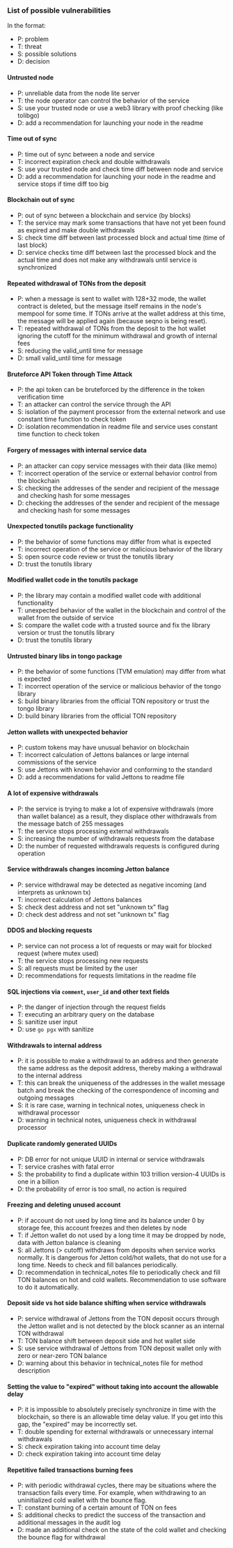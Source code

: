 ### List of possible vulnerabilities
In the format:
- P: problem
- T: threat
- S: possible solutions
- D: decision

#### Untrusted node
- P: unreliable data from the node lite server
- T: the node operator can control the behavior of the service
- S: use your trusted node or use a web3 library with proof checking (like tolibgo)
- D: add a recommendation for launching your node in the readme

#### Time out of sync
- P: time out of sync between a node and service
- T: incorrect expiration check and double withdrawals
- S: use your trusted node and check time diff between node and service
- D: add a recommendation for launching your node in the readme and service stops if time diff too big

#### Blockchain out of sync
- P: out of sync between a blockchain and service (by blocks)
- T: the service may mark some transactions that have not yet been found as expired and make double withdrawals
- S: check time diff between last processed block and actual time (time of last block)
- D: service checks time diff between last the processed block and the actual time and does not make any withdrawals until service is synchronized

#### Repeated withdrawal of TONs from the deposit
- P: when a message is sent to wallet with 128+32 mode, the wallet contract is deleted, but the message itself remains in the node's mempool for some time. 
If TONs arrive at the wallet address at this time, the message will be applied again (because seqno is being reset).
- T: repeated withdrawal of TONs from the deposit to the hot wallet ignoring the cutoff for the minimum withdrawal and growth of internal fees
- S: reducing the valid_until time for message
- D: small valid_until time for message

#### Bruteforce API Token through Time Attack
- P: the api token can be bruteforced by the difference in the token verification time
- T: an attacker can control the service through the API
- S: isolation of the payment processor from the external network and use constant time function to check token 
- D: isolation recommendation in readme file and service uses constant time function to check token

#### Forgery of messages with internal service data
- P: an attacker can copy service messages with their data (like memo)
- T: incorrect operation of the service or external behavior control from the blockchain
- S: checking the addresses of the sender and recipient of the message and checking hash for some messages
- D: checking the addresses of the sender and recipient of the message and checking hash for some messages

#### Unexpected tonutils package functionality
- P: the behavior of some functions may differ from what is expected
- T: incorrect operation of the service or malicious behavior of the library
- S: open source code review or trust the tonutils library
- D: trust the tonutils library

#### Modified wallet code in the tonutils package
- P: the library may contain a modified wallet code with additional functionality
- T: unexpected behavior of the wallet in the blockchain and control of the wallet from the outside of service
- S: compare the wallet code with a trusted source and fix the library version or trust the tonutils library
- D: trust the tonutils library

#### Untrusted binary libs in tongo package
- P: the behavior of some functions (TVM emulation) may differ from what is expected
- T: incorrect operation of the service or malicious behavior of the tongo library
- S: build binary libraries from the official TON repository or trust the tongo library
- D: build binary libraries from the official TON repository

#### Jetton wallets with unexpected behavior
- P: custom tokens may have unusual behavior on blockchain
- T: incorrect calculation of Jettons balances or large internal commissions of the service
- S: use Jettons with known behavior and conforming to the standard
- D: add a recommendations for valid Jettons to readme file

#### A lot of expensive withdrawals
- P: the service is trying to make a lot of expensive withdrawals (more than wallet balance) as a result, they displace other withdrawals from the message batch of 255 messages
- T: the service stops processing external withdrawals
- S: increasing the number of withdrawals requests from the database
- D: the number of requested withdrawals requests is configured during operation

#### Service withdrawals changes incoming Jetton balance
- P: service withdrawal may be detected as negative incoming (and interprets as unknown tx)
- T: incorrect calculation of Jettons balances
- S: check dest address and not set "unknown tx" flag 
- D: check dest address and not set "unknown tx" flag 

#### DDOS and blocking requests
- P: service can not process a lot of requests or may wait for blocked request (where mutex used)
- T: the service stops processing new requests
- S: all requests must be limited by the user
- D: recommendations for requests limitations in the readme file

#### SQL injections via `comment`, `user_id` and other text fields
- P: the danger of injection through the request fields
- T: executing an arbitrary query on the database
- S: sanitize user input
- D: use `go pgx` with sanitize

#### Withdrawals to internal address
- P: it is possible to make a withdrawal to an address and then generate the same address as the deposit address, 
     thereby making a withdrawal to the internal address
- T: this can break the uniqueness of the addresses in the wallet message batch and break the checking 
     of the correspondence of incoming and outgoing messages
- S: it is rare case, warning in technical notes, uniqueness check in withdrawal processor
- D: warning in technical notes, uniqueness check in withdrawal processor

#### Duplicate randomly generated UUIDs
- P: DB error for not unique UUID in internal or service withdrawals
- T: service crashes with fatal error
- S: the probability to find a duplicate within 103 trillion version-4 UUIDs is one in a billion
- D: the probability of error is too small, no action is required

#### Freezing and deleting unused account
- P: if account do not used by long time and its balance under 0 by storage fee, this account 
     freezes and then deletes by node
- T: if Jetton wallet do not used by a long time it may be dropped by node, data with Jetton balance is cleaning
- S: all Jettons (> cutoff) withdraws from deposits when service works normally. 
     It is dangerous for Jetton cold/hot wallets, that do not use for a long time.
     Needs to check and fill balances periodically. 
- D: recommendation in technical_notes file to periodically check and fill TON balances on hot and cold wallets.
     Recommendation to use software to do it automatically.

#### Deposit side vs hot side balance shifting when service withdrawals
- P: service withdrawal of Jettons from the TON deposit occurs through the Jetton wallet and is not detected by the 
     block scanner as an internal TON withdrawal
- T: TON balance shift between deposit side and hot wallet side
- S: use service withdrawal of Jettons from TON deposit wallet only with zero or near-zero TON balance
- D: warning about this behavior in technical_notes file for method description

#### Setting the value to "expired" without taking into account the allowable delay
- P: it is impossible to absolutely precisely synchronize in time with the blockchain, so there is an 
     allowable time delay value. If you get into this gap, the "expired" may be incorrectly set.
- T: double spending for external withdrawals or unnecessary internal withdrawals
- S: check expiration taking into account time delay
- D: check expiration taking into account time delay

#### Repetitive failed transactions burning fees
- P: with periodic withdrawal cycles, there may be situations where the transaction fails every time. 
     For example, when withdrawing to an uninitialized cold wallet with the bounce flag.
- T: constant burning of a certain amount of TON on fees
- S: additional checks to predict the success of the transaction and additional messages in the audit log
- D: made an additional check on the state of the cold wallet and checking the bounce flag for withdrawal